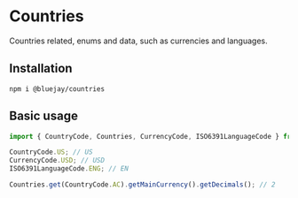 # Countries

Countries related, enums and data, such as currencies and languages.

## Installation

`npm i @bluejay/countries`

## Basic usage

```typescript
import { CountryCode, Countries, CurrencyCode, ISO6391LanguageCode } from '@bluejay/countries';

CountryCode.US; // US
CurrencyCode.USD; // USD
ISO6391LanguageCode.ENG; // EN

Countries.get(CountryCode.AC).getMainCurrency().getDecimals(); // 2
```
